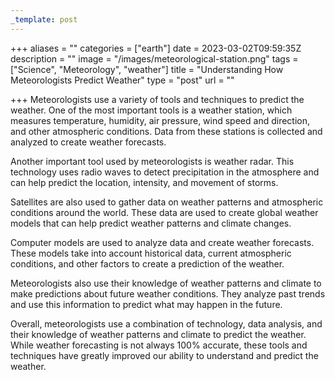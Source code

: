 ```yaml
---
_template: post
---
```





+++
aliases = ""
categories = ["earth"]
date = 2023-03-02T09:59:35Z
description = ""
image = "/images/meteorological-station.png"
tags = ["Science", "Meteorology", "weather"]
title = "Understanding How Meteorologists Predict Weather"
type = "post"
url = ""

+++
Meteorologists use a variety of tools and techniques to predict the weather. One of the most important tools is a weather station, which measures temperature, humidity, air pressure, wind speed and direction, and other atmospheric conditions. Data from these stations is collected and analyzed to create weather forecasts.

Another important tool used by meteorologists is weather radar. This technology uses radio waves to detect precipitation in the atmosphere and can help predict the location, intensity, and movement of storms.

Satellites are also used to gather data on weather patterns and atmospheric conditions around the world. These data are used to create global weather models that can help predict weather patterns and climate changes.

Computer models are used to analyze data and create weather forecasts. These models take into account historical data, current atmospheric conditions, and other factors to create a prediction of the weather.

Meteorologists also use their knowledge of weather patterns and climate to make predictions about future weather conditions. They analyze past trends and use this information to predict what may happen in the future.

Overall, meteorologists use a combination of technology, data analysis, and their knowledge of weather patterns and climate to predict the weather. While weather forecasting is not always 100% accurate, these tools and techniques have greatly improved our ability to understand and predict the weather.
